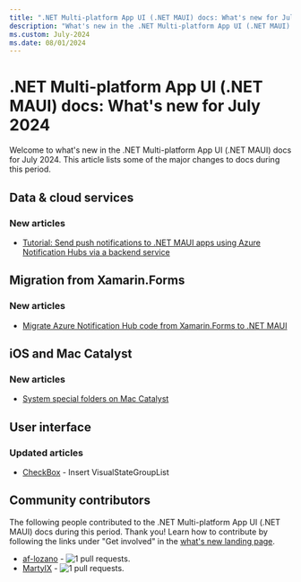 ```yaml
---
title: ".NET Multi-platform App UI (.NET MAUI) docs: What's new for July 2024"
description: "What's new in the .NET Multi-platform App UI (.NET MAUI) docs for July 2024."
ms.custom: July-2024
ms.date: 08/01/2024
---
```


# .NET Multi-platform App UI (.NET MAUI) docs: What's new for July 2024

Welcome to what's new in the .NET Multi-platform App UI (.NET MAUI) docs for July 2024. This article lists some of the major changes to docs during this period.

## Data & cloud services

### New articles

- [Tutorial: Send push notifications to .NET MAUI apps using Azure Notification Hubs via a backend service](../data-cloud/push-notifications.md)

## Migration from Xamarin.Forms

### New articles

- [Migrate Azure Notification Hub code from Xamarin.Forms to .NET MAUI](../migration/push-notifications.md)

## iOS and Mac Catalyst

### New articles

- [System special folders on Mac Catalyst](../macios/system-special-folders.md)

## User interface

### Updated articles

- [CheckBox](../user-interface/controls/checkbox.md) - Insert VisualStateGroupList

## Community contributors

The following people contributed to the .NET Multi-platform App UI (.NET MAUI) docs during this period. Thank you! Learn how to contribute by following the links under "Get involved" in the [what's new landing page](index.yml).

- [af-lozano](https://github.com/af-lozano) -  ![1 pull requests.](https://img.shields.io/badge/Merged%20Pull%20Requests-1-green)
- [MartyIX](https://github.com/MartyIX) -  ![1 pull requests.](https://img.shields.io/badge/Merged%20Pull%20Requests-1-green)
